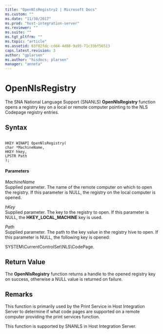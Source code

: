 ```yaml
---
title: "OpenNlsRegistry2 | Microsoft Docs"
ms.custom: ""
ms.date: "11/30/2017"
ms.prod: "host-integration-server"
ms.reviewer: ""
ms.suite: ""
ms.tgt_pltfrm: ""
ms.topic: "article"
ms.assetid: 63f02fdc-cdd4-4d88-9a95-71c33bf56513
caps.latest.revision: 3
author: "gplarsen"
ms.author: "hisdocs; plarsen"
manager: "anneta"
---
```

# OpenNlsRegistry
The SNA National Language Support (SNANLS) **OpenNlsRegistry** function opens a registry key on a local or remote computer pointing to the NLS Codepage registry entries.  
  
## Syntax  
  
```  
  
HKEY WINAPI OpenNlsRegistry(   
char *MachineName,  
HKEY hkey,  
LPSTR Path  
);  
```  
  
#### Parameters  
 *MachineName*  
 Supplied parameter. The name of the remote computer on which to open the registry. If this parameter is NULL, the registry on the local computer is opened.  
  
 *hKey*  
 Supplied parameter. The key to the registry to open. If this parameter is NULL, the **HKEY_LOCAL_MACHINE** key is used.  
  
 *Path*  
 Supplied parameter. The path to the key value in the registry hive to open. If this parameter is NULL, the following key is opened:  
  
 SYSTEM\CurrentControlSet\NLS\CodePage.  
  
## Return Value  
 The **OpenNlsRegistry** function returns a handle to the opened registry key on success, otherwise a NULL value is returned on failure.  
  
## Remarks  
 This function is primarily used by the Print Service in Host Integration Server to determine if what code pages are supported on a remote computer providing the print services function.  
  
 This function is supported by SNANLS in Host Integration Server.